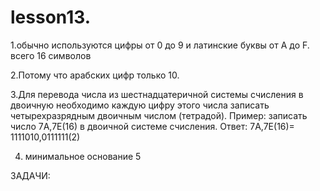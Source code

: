 # lesson13.

  1.обычно используются цифры от 0 до 9 и латинские буквы от A до F. всего 16 символов

  2.Потому что арабских цифр только 10.

  3.Для перевода числа из шестнадцатеричной системы счисления в двоичную необходимо каждую цифру этого числа записать четырехразрядным двоичным числом (тетрадой). Пример: записать число 7A,7E(16) в двоичной системе счисления. Ответ: 7A,7E(16)= 1111010,0111111(2) 

  4. минимальное основание 5

  ЗАДАЧИ:

     
